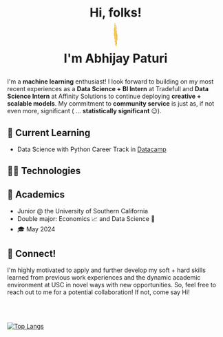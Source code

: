 # <p align="center">Hi, folks!<br><img  src="https://raw.githubusercontent.com/ABSphreak/ABSphreak/master/gifs/Hi.gif" width="10px" height="65px"><br>I'm Abhijay Paturi</p>

I'm a **machine learning** enthusiast! I look forward to building on my most recent experiences as a **Data Science + BI Intern** at Tradefull and **Data Science Intern** at Affinity Solutions to continue deploying **creative + scalable models**. My commitment to **community service** is just as, if not even more, significant ( ... **statistically significant** 😉).

## 📖 Current Learning
- Data Science with Python Career Track in [Datacamp](https://app.datacamp.com/learn/career-tracks/data-scientist-with-python?version=5)

## 👨‍💻 Technologies 

## 🎒 Academics
- Junior @ the University of Southern California
- Double major: Economics 📈 and Data Science 💾 
- 🎓 May 2024

## 🔗 Connect!
I'm highly motivated to apply and further develop my soft + hard skills learned from previous work experiences and the dynamic academic environment at USC in novel ways with new opportunities. So, feel free to reach out to me for a potential collaboration! If not, come say Hi!

<br></br>

[![Top Langs](https://github-readme-stats.vercel.app/api/top-langs/?username=AbhijayPaturi&theme=flag-india)](https://github.com/anuraghazra/github-readme-stats)
